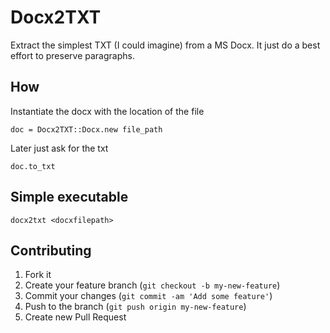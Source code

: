 # Docx2TXT

Extract the simplest TXT (I could imagine) from a MS Docx. It just do a best effort to preserve paragraphs.

## How

Instantiate the docx with the location of the file

    doc = Docx2TXT::Docx.new file_path

Later just ask for the txt

    doc.to_txt

## Simple executable

    docx2txt <docxfilepath>

<!-- ## Code status

[![Build Status](https://travis-ci.org/thoughtworks/pacto.png)](https://travis-ci.org/thoughtworks/pacto)
[![Code Climate](https://codeclimate.com/github/thoughtworks/pacto.png)](https://codeclimate.com/github/thoughtworks/pacto)
[![Dependency Status](https://gemnasium.com/thoughtworks/pacto.png)](https://gemnasium.com/thoughtworks/pacto)
[![Coverage Status](https://coveralls.io/repos/thoughtworks/pacto/badge.png)](https://coveralls.io/r/thoughtworks/pacto) -->

## Contributing

1. Fork it
2. Create your feature branch (`git checkout -b my-new-feature`)
3. Commit your changes (`git commit -am 'Add some feature'`)
4. Push to the branch (`git push origin my-new-feature`)
5. Create new Pull Request
